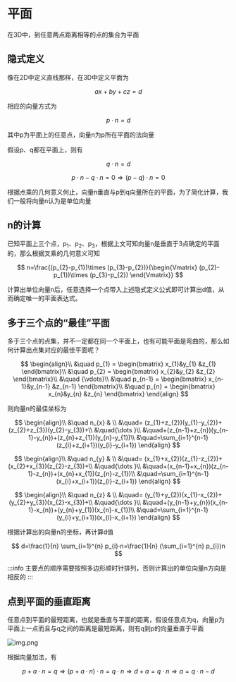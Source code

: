 # 平面

在3D中，到任意两点距离相等的点的集合为平面

## 隐式定义

像在2D中定义直线那样，在3D中定义平面为

$$
ax+by+cz=d
$$

相应的向量方式为

$$
p·n=d
$$

其中p为平面上的任意点，向量n为p所在平面的法向量

假设p、q都在平面上，则有

$$
q·n=d
$$

$$
p·n-q·n=0\Rightarrow (p-q)·n=0
$$

根据点乘的几何意义何止，向量n垂直与p到q向量所在的平面，为了简化计算，我们一般将向量n认为是单位向量

## n的计算

已知平面上三个点，p<sub>1</sub>、p<sub>2</sub>、p<sub>3</sub>，根据上文可知向量n是垂直于3点确定的平面的，那么根据叉乘的几何意义可知

$$
n=\frac{(p_{2}-p_{1})\times (p_{3}-p_{2})}{\begin{Vmatrix}
(p_{2}-p_{1})\times (p_{3}-p_{2})
\end{Vmatrix}}
$$

计算出单位向量n后，任意选择一个点带入上述隐式定义公式即可计算出d值，从而确定唯一的平面表达式。

## 多于三个点的“最佳”平面

多于三个点的点集，并不一定都在同一个平面上，也有可能平面是弯曲的，那么如何计算出点集对应的最佳平面呢？

$$
\begin{align}\\
&\quad
p_{1} = \begin{bmatrix}
x_{1}&y_{1}  &z_{1}
\end{bmatrix}\\
&\quad
p_{2} = \begin{bmatrix}
x_{2}&y_{2}  &z_{2}
\end{bmatrix}\\
&\quad
{\vdots}\\
&\quad
p_{n-1} = \begin{bmatrix}
x_{n-1}&y_{n-1}  &z_{n-1}
\end{bmatrix}\\
&\quad
p_{n} = \begin{bmatrix}
x_{n}&y_{n}  &z_{n}
\end{bmatrix}
\end{align}
$$

则向量n的最佳坐标为

$$
\begin{align}\\
&\quad
n_{x} & \\
&\quad= (z_{1}+z_{2})(y_{1}-y_{2})+(z_{2}+z_{3})(y_{2}-y_{3})+\\
&\quad{\dots }\\
&\quad+(z_{n-1}+z_{n})(y_{n-1}-y_{n})+(z_{n}+z_{1})(y_{n}-y_{1})\\
&\quad=\sum_{i=1}^{n-1} (z_{i}+z_{i+1})(y_{i}-y_{i+1})
\end{align}
$$

$$
\begin{align}\\
&\quad
n_{y} & \\
&\quad= (x_{1}+x_{2})(z_{1}-z_{2})+(x_{2}+x_{3})(z_{2}-z_{3})+\\
&\quad{\dots }\\
&\quad+(x_{n-1}+x_{n})(z_{n-1}-z_{n})+(x_{n}+x_{1})(z_{n}-z_{1})\\
&\quad=\sum_{i=1}^{n-1} (x_{i}+x_{i+1})(z_{i}-z_{i+1})
\end{align}
$$

$$
\begin{align}\\
&\quad
n_{z} & \\
&\quad= (y_{1}+y_{2})(x_{1}-x_{2})+(y_{2}+y_{3})(x_{2}-x_{3})+\\
&\quad{\dots }\\
&\quad+(y_{n-1}+y_{n})(x_{n-1}-x_{n})+(y_{n}+y_{1})(x_{n}-x_{1})\\
&\quad=\sum_{i=1}^{n-1} (y_{i}+y_{i+1})(x_{i}-x_{i+1})
\end{align}
$$

根据计算出的向量n的坐标，再计算d值

$$
d=\frac{1}{n} \sum_{i=1}^{n} p_{i}·n=\frac{1}{n} (\sum_{i=1}^{n} p_{i})n
$$

:::info
主要点的顺序需要按照多边形顺时针排列，否则计算出的单位向量n方向是相反的
:::

## 点到平面的垂直距离

任意点到平面的最短距离，也就是垂直与平面的距离，假设任意点为q，向量p为平面上一点而且与q之间的距离是最短距离，则有q到p的向量垂直于平面

![img.png](/imgs/visual/3d-math/geometry-plane.png)

根据向量加法，有

$$
p+a·n=q\Rightarrow (p+a·n)·n=q·n\Rightarrow d+a=q·n\Rightarrow a=q·n-d
$$
